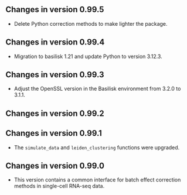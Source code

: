 ## Changes in version 0.99.5

-   Delete Python correction methods to make lighter the package.

## Changes in version 0.99.4

-   Migration to basilisk 1.21 and update Python to version 3.12.3.

## Changes in version 0.99.3

-   Adjust the OpenSSL version in the Basilisk environment from 3.2.0 to 3.1.1.

## Changes in version 0.99.2

## Changes in version 0.99.1

-   The `simulate_data` and `leiden_clustering` functions were upgraded.

## Changes in version 0.99.0

-   This version contains a common interface for batch effect correction methods in single-cell RNA-seq data.

